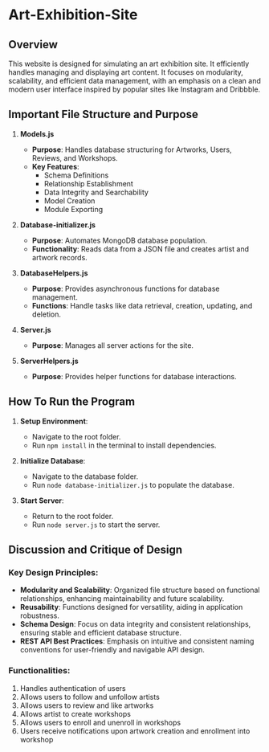 # Art-Exhibition-Site

## Overview

This website is designed for simulating an art exhibition site. It efficiently handles managing and displaying art content. It focuses on modularity, scalability, and efficient data management, with an emphasis on a clean and modern user interface inspired by popular sites like Instagram and Dribbble.

## Important File Structure and Purpose

1. **Models.js**
   - **Purpose**: Handles database structuring for Artworks, Users, Reviews, and Workshops.
   - **Key Features**:
     - Schema Definitions
     - Relationship Establishment
     - Data Integrity and Searchability
     - Model Creation
     - Module Exporting

2. **Database-initializer.js**
   - **Purpose**: Automates MongoDB database population.
   - **Functionality**: Reads data from a JSON file and creates artist and artwork records.

3. **DatabaseHelpers.js**
   - **Purpose**: Provides asynchronous functions for database management.
   - **Functions**: Handle tasks like data retrieval, creation, updating, and deletion.

4. **Server.js**
    - **Purpose**: Manages all server actions for the site.

5. **ServerHelpers.js**
    - **Purpose**: Provides helper functions for database interactions.

## How To Run the Program

1. **Setup Environment**:
   - Navigate to the root folder.
   - Run `npm install` in the terminal to install dependencies.

2. **Initialize Database**:
   - Navigate to the database folder.
   - Run `node database-initializer.js` to populate the database.

3. **Start Server**:
   - Return to the root folder.
   - Run `node server.js` to start the server.

## Discussion and Critique of Design

### Key Design Principles:

- **Modularity and Scalability**: Organized file structure based on functional relationships, enhancing maintainability and future scalability.
- **Reusability**: Functions designed for versatility, aiding in application robustness.
- **Schema Design**: Focus on data integrity and consistent relationships, ensuring stable and efficient database structure.
- **REST API Best Practices**: Emphasis on intuitive and consistent naming conventions for user-friendly and navigable API design.

### Functionalities:

1. Handles authentication of users
2. Allows users to follow and unfollow artists
3. Allows users to review and like artworks
4. Allows artist to create workshops
5. Allows users to enroll and unenroll in workshops
6. Users receive notifications upon artwork creation and enrollment into workshop
